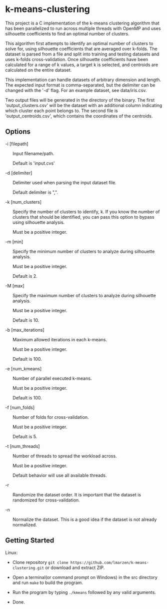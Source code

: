 # k-means-clustering
This project is a C implementation of the k-means clustering algorithm that has been parallelized to run across multiple threads with OpenMP and uses silhouette coefficients to find an optimal number of clusters.

This algorithm first attempts to identify an optimal number of clusters to solve for, using silhouette coefficients that are averaged over k-folds. The dataset is parsed from a file and split into training and testing datasets and uses k-folds cross-validation. Once silhouette coefficients have been calculated for a range of k values, a target k is selected, and centroids are calculated on the entire dataset.

This implementation can handle datasets of arbitrary dimension and length. The expected input format is comma-separated, but the delimiter can be changed with the '-d' flag. For an example dataset, see data/iris.csv.

Two output files will be generated in the directory of the binary. The first 'output_clusters.csv' will be the dataset with an additional column indicating which cluster each point belongs to. The second file is 'output_centroids.csv', which contains the coordinates of the centroids.


Options
---
-i [filepath]
<ul>
Input filename/path.
</ul><ul>
Default is 'input.cvs'
</ul>
-d [delimiter]
<ul>
Delimiter used when parsing the input dataset file.
</ul><ul>
Default delimiter is ",".
</ul>
-k [num_clusters]
<ul>
Specify the number of clusters to identify, k. If you know the number of clusters that should be identified, you can pass this option to bypass using silhouette analysis.
</ul><ul>
Must be a positive integer.
</ul>
-m [min]
<ul>
Specify the minimum number of clusters to analyze during silhouette analysis.
</ul><ul>
Must be a positive integer.
</ul><ul>
Default is 2.
</ul>
-M [max]
<ul>
Specify the maximum number of clusters to analyze during silhouette analysis.
</ul><ul>
Must be a positive integer.
</ul><ul>
Default is 10.
</ul>
-b [max_iterations]
<ul>
Maximum allowed iterations in each k-means.
</ul><ul>
Must be a positive integer.
</ul><ul>
Default is 100.
</ul>
-e [num_kmeans]
<ul>
Number of parallel executed k-means.
</ul><ul>
Must be a positive integer.
</ul><ul>
Default is 100.
</ul>
-f [num_folds]
<ul>
Number of folds for cross-validation.
</ul><ul>
Must be a positive integer.
</ul><ul>
Default is 5.
</ul>
-t [num_threads]
<ul>
Number of threads to spread the workload across.
</ul><ul>
Must be a positive integer.
</ul><ul>
Default behavior will use all available threads.
</ul>
-r
<ul>
Randomize the dataset order. It is important that the dataset is randomized for cross-validation.
</ul>
-n
<ul>
Normalize the dataset. This is a good idea if the dataset is not already normalized.
</ul>

Getting Started
---

Linux:

* Clone repository `git clone https://github.com/lmarzen/k-means-clustering.git` or download and extract ZIP.

* Open a terminal(or command prompt on Windows) in the src directory and run `make` to build the program.

* Run the program by typing `./kmeans` followed by any valid arguments.

* Done.